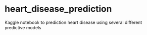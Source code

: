 # heart_disease_prediction
Kaggle notebook to prediction heart disease using several different predictive models
